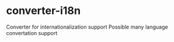 # converter-i18n
Converter for internationalization support
Possible many language convertation support
